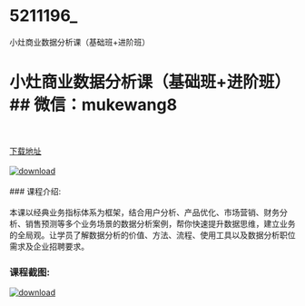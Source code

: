 # 5211196_
小灶商业数据分析课（基础班+进阶班）
# 小灶商业数据分析课（基础班+进阶班）## 微信：mukewang8
<br/></br>[下载地址](http://www.36tz.cn/article/5211196 "下载地址")
<br/></br>[![download](http://36tz.cn/muke_img/2020_03_1-103-300x199.png "下载地址")](http://www.36tz.cn/article/5211196 "下载地址")
<br/></br>### 课程介绍:<br/></br>本课以经典业务指标体系为框架，结合用户分析、产品优化、市场营销、财务分析、销售预测等多个业务场景的数据分析案例，帮你快速提升数据思维，建立业务的全局观。让学员了解数据分析的价值、方法、流程、使用工具以及数据分析职位需求及企业招聘要求。

### 课程截图:
[![download](http://36tz.cn/muke_img/2020_03_2-94.png "下载地址")](http://www.36tz.cn/article/5211196 "下载地址")
